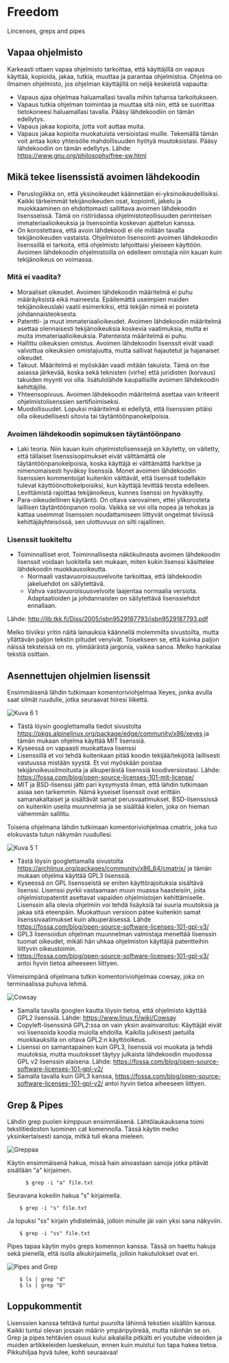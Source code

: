 # Freedom
Lincenses, greps and pipes

## Vapaa ohjelmisto

Karkeasti ottaen vapaa ohjelmisto tarkoittaa, että käyttäjillä on vapaus käyttää, kopioida, jakaa, tutkia, muuttaa ja parantaa ohjelmistoa. 
Ohjelma on ilmainen ohjelmisto, jos ohjelman käyttäjillä on neljä keskeistä vapautta:

  - Vapaus ajaa ohjelmaa haluamallasi tavalla mihin tahansa tarkoitukseen.
  - Vapaus tutkia ohjelman toimintaa ja muuttaa sitä niin, että se suorittaa tietokoneesi haluamallasi tavalla. Pääsy lähdekoodiin on tämän edellytys.
  - Vapaus jakaa kopioita, jotta voit auttaa muita. 
  - Vapaus jakaa kopioita muokatuista versioistasi muille. Tekemällä tämän voit antaa koko yhteisölle mahdollisuuden hyötyä muutoksistasi. 
    Pääsy lähdekoodiin on tämän edellytys. 
 Lähde: https://www.gnu.org/philosophy/free-sw.html 
 
 ## Mikä tekee lisenssistä avoimen lähdekoodin
  
 - Peruslogiikka on, että yksinoikeudet käännetään ei-yksinoikeudellisiksi. Kaikki tärkeimmät tekijänoikeuden osat, kopiointi, jakelu ja muokkaaminen on ehdottomasti sallittava avoimen lähdekoodin lisensseissä. Tämä on ristiriidassa ohjelmistoteollisuuden perinteisen immateriaalioikeuksia ja lisensointia koskevan ajattelun kanssa.
 - On korostettava, että avoin lähdekoodi ei ole millään tavalla tekijänoikeuden vastaista. Ohjelmiston lisensointi avoimen lähdekoodin lisenssillä ei tarkoita, että ohjelmisto lahjoittaisi yleiseen käyttöön. Avoimen lähdekoodin ohjelmistoilla on edelleen omistajia niin kauan kuin tekijänoikeus on voimassa.
 
 ### Mitä ei vaadita?
 
  - Moraaliset oikeudet. Avoimen lähdekoodin määritelmä ei puhu määräyksistä eikä maineesta. Epäilemättä useimpien maiden tekijänoikeuslaki vaatii esimerkiksi, 
    että tekijän nimeä ei poisteta johdannaisteoksesta.
  - Patentti- ja muut immateriaalioikeudet. Avoimen lähdekoodin määritelmä asettaa olennaisesti tekijänoikeuksia koskevia vaatimuksia, mutta ei muita
    immateriaalioikeuksia. Patenteista määritelmä ei puhu.
  - Hallittu oikeuksien omistus. Avoimen lähdekoodin lisenssit eivät vaadi valvottua oikeuksien omistajuutta, mutta sallivat hajautetut ja hajanaiset oikeudet.
  - Takuut. Määritelmä ei myöskään vaadi mitään takuista. Tämä on itse asiassa järkevää, koska sekä teknisten (virhe) että juridisten (korvaus) takuiden myynti voi
    olla. 
    lisätulolähde kaupallisille avoimen lähdekoodin kehittäjille. 
  - Yhteensopivuus. Avoimen lähdekoodin määritelmä asettaa vain kriteerit ohjelmistolisenssien sertifioimiseksi. 
  - Muodollisuudet. Lopuksi määritelmä ei edellytä, että lisenssien pitäisi olla oikeudellisesti sitovia tai täytäntöönpanokelpoisia.
    
### Avoimen lähdekoodin sopimuksen täytäntöönpano

 - Laki teoria. Niin kauan kuin ohjelmistolisenssejä on käytetty, on väitetty, että tällaiset lisenssisopimukset eivät välttämättä ole täytäntöönpanokelpoisia,
   koska käyttäjä ei välttämättä harkitse ja nimenomaisesti hyväksy lisenssiä. Monet avoimen lähdekoodin lisenssien kommentoijat kuitenkin väittävät, että
   lisenssit todellakin tulevat käyttöönottokelpoisiksi, kun käyttäjä levittää teosta edelleen. Levittämistä rajoittaa tekijänoikeus, kunnes lisenssi on hyväksytty. 
 - Para-oikeudellinen käytäntö. On oltava varovainen, ettei ylikorosteta laillisen täytäntöönpanon roolia. Vaikka se voi olla nopea ja tehokas ja kattaa 
   useimmat lisenssien noudattamiseen liittyvät ongelmat tiiviissä kehittäjäyhteisössä, sen ulottuvuus on silti rajallinen. 
   
### Lisenssit luokiteltu

 - Toiminnalliset erot. Toiminnallisesta näkökulmasta avoimen lähdekoodin lisenssit voidaan luokitella sen mukaan, miten kukin lisenssi käsittelee lähdekoodin
   muokkausoikeutta. 
     - Normaali vastavuoroisuusvelvoite tarkoittaa, että lähdekoodin jakeluehdot on säilytettävä. 
     - Vahva vastavuoroisuusvelvoite laajentaa normaalia versiota. Adaptaatioiden ja johdannaisten on säilytettävä lisenssiehdot ennallaan. 

 Lähde: http://lib.tkk.fi/Diss/2005/isbn9529187793/isbn9529187793.pdf 
 
Melko tiiviiksi yritin näitä lainauksia käännellä molemmilta sivustoilta, mutta yllättävän paljon tekstin piitudet venyivät. Toisekseen se, että kuinka paljon näissä teksteissä on ns. ylimäärästä jargonia, vaikea sanoa. Melko hankalaa tekstiä osittain. 

## Asennettujen ohjelmien lisenssit

Ensimmäisenä lähdin tutkimaan komentoriviohjelmaa Xeyes, jonka avulla saat silmät ruudulle, jotka seuraavat hiiresi liikettä. 

![Kuva 6 1](https://user-images.githubusercontent.com/100162043/214512030-751348c0-8d4b-4d22-b772-003a4934af4d.jpg)

 - Tästä löysin googlettamalla tiedot sivustolta https://pkgs.alpinelinux.org/package/edge/community/x86/xeyes ja tämän mukaan ohjelma käyttää MIT lisenssiä.
 - Kyseessä on vapaasti muokattava lisenssi 
 - Lisenssillä et voi tehdä kuitenkaan pitää koodin tekijää/tekijöitä laillisesti vastuussa mistään syystä. Et voi myöskään poistaa tekijänoikeusilmoitusta ja alkuperäistä lisenssiä koodiversiostasi. Lähde: https://fossa.com/blog/open-source-licenses-101-mit-license/ 
 - MIT ja BSD-lisenssi jätti pari kysymystä ilman, että lähdin tutkimaan asiaa sen tarkemmin. Nämä kyseiset lisenssit ovat erittäin samanakaltaiset ja sisältävät samat perusvaatimukset. BSD-lisenssissä on kuitenkin useita muunnelmia ja se sisältää kielen, joka on hieman vähemmän sallittu. 

Toisena ohjelmana lähdin tutkimaan komentoriviohjelmaa cmatrix, joka tuo elokuvasta tutun näkymän ruudullesi.

![Kuva 5 1](https://user-images.githubusercontent.com/100162043/214517598-0b46db63-de93-4e8d-87d8-eb2add033a19.jpg)

 - Tästä löysin googlettamalla sivustolta https://archlinux.org/packages/community/x86_64/cmatrix/ ja tämän mukaan ohjelma käyttää GPL3 lisenssiä.
 - Kyseessä on GPL lisensseistä se eniten käyttörajoituksia sisältävä lisenssi. Lisenssi pyrkii vastaamaan muun muassa haasteisiin, joita ohjelmistopatentit asettavat vapaiden ohjelmistojen kehittämiselle. Lisenssin alla olevia ohjelmiin voi tehdä lisäyksiä tai suuria muutoksia ja jakaa sitä eteenpäin. Muokattuun versioon pätee kuitenkin samat lisenssivaatimukset kuin alkuperäisessä. Lähde https://fossa.com/blog/open-source-software-licenses-101-gpl-v3/ 
 - GPL3 lisensoidun ohjelman muunnelman valmistaja menettää lisenssin tuomat oikeudet, mikäli hän uhkaa ohjelmiston käyttäjiä patentteihin liittyvin oikeustoimin. 
 - https://fossa.com/blog/open-source-software-licenses-101-gpl-v3/ antoi hyvin tietoa aiheeseen liittyen. 

Viimeisimpänä ohjelmana tutkin komentoriviohjelmaa cowsay, joka on terminaalissa puhuva lehmä. 

![Cowsay](https://user-images.githubusercontent.com/100162043/214522326-5cc84966-6d83-4aa3-9832-59323fa90daf.JPG)

  - Samalla tavalla googlen kautta löysin tietoa, että ohjelmisto käyttää GPL2 lisenssiä. Lähde: https://www.linux.fi/wiki/Cowsay
  - Copyleft-lisenssinä GPL2:ssa on vain yksin avainvaroitus: Käyttäjät eivät voi lisensoida koodia muiolla ehdoilla. Kaikilla julkisesti jaetuilla muokkauksilla on oltava GPL2:n käyttöoikeus. 
  -  Lisenssi on samantapainen kuin GPL3, lisenssiä voi muokata ja tehdä muutoksia, mutta muutoksset täytyy julkaista lähdekoodin muodossa GPL v2 lisenssin alaisena. 
 Lähde: https://fossa.com/blog/open-source-software-licenses-101-gpl-v2/
  - Samalla tavalla kuin GPL3 kanssa, https://fossa.com/blog/open-source-software-licenses-101-gpl-v2/ antoi hyvin tietoa aiheeseen liittyen. 
  
  ## Grep & Pipes
  
 Lähdin grep puolen kimppuun ensimmäisenä. Lähtölaukauksena toimi tekstitiedoston luominen cat komennolla. Tässä käytin melko yksinkertaisesti sanoja, mitkä tuli ekana mieleen. 
  
  ![Greppaa](https://user-images.githubusercontent.com/100162043/214817034-86c3a16a-59b1-4c38-84f6-c13de25dc9d2.jpg)

 Käytin ensimmäisenä hakua, missä hain ainoastaan sanoja jotka pitävät sisällään "a" kirjaimen. 
  
          $ grep -i "a" file.txt
          
 Seuravana kokeilin hakua "s" kirjaimella.
  
        $ grep -i "s" file.txt
        
 Ja lopuksi "ss" kirjain yhdistelmää, jolloin minulle jäi vain yksi sana näkyviin. 
 
        $ grep -i "ss" file.txt
        


Pipes tapaa käytin myös greps komennon kanssa. Tässä on haettu hakuja sekä pienellä, että isolla alkukirjaimella, jolloin hakutulokset ovat eri. 

![Pipes and Grep](https://user-images.githubusercontent.com/100162043/214818090-a1cb7cc9-4e71-4869-9ed0-6e41d1e7eb63.jpg)

        $ ls | grep "d"
        $ ls | grep "D"
        
## Loppukommentit

Lisenssien kanssa tehtävä tuntui puurolta lähinnä tekstien sisällön kanssa. Kaikki tuntui olevan jossain määrin ympäripyöreää, mutta näinhän se on. 
Grep ja pipes tehtävien osuus kului aikalailla pitkälti eri youtube videoiden ja muiden artikkeleiden lueskeluun, ennen kuin muistui tuo tapa hakea tietoa. 
Pikkuhiljaa hyvä tulee, kohti seuraavaa!


    
 
